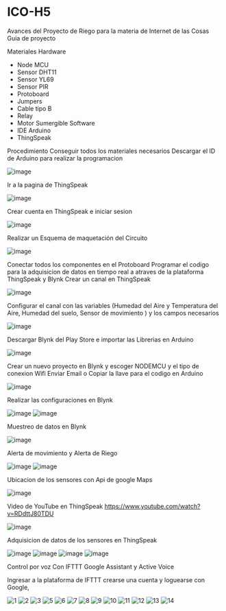 # ICO-H5
Avances del Proyecto de Riego para la materia de Internet de las Cosas
Guia de proyecto 

Materiales 
Hardware
- Node MCU
- Sensor DHT11
- Sensor YL69
- Sensor PIR
- Protoboard
- Jumpers
- Cable tipo B
- Relay
- Motor Sumergible
Software 
- IDE Arduino 
- ThingSpeak

Procedimiento
Conseguir todos los materiales necesarios
Descargar el ID de Arduino para realizar la programacion 

![image](https://user-images.githubusercontent.com/45986551/122448886-3c9c5880-cf73-11eb-84bf-5a794d30c3d8.png)

Ir a la pagina de ThingSpeak

![image](https://user-images.githubusercontent.com/45986551/122449041-6c4b6080-cf73-11eb-9173-ceb39a87c2cc.png)

Crear cuenta en ThingSpeak e iniciar sesion

![image](https://user-images.githubusercontent.com/45986551/122847664-27f2f400-d2d6-11eb-8fa0-afd4be755f20.png)

Realizar un Esquema de maquetación del Circuito

![image](https://user-images.githubusercontent.com/45986551/122698773-ff0b2a00-d215-11eb-8f15-bffc0224f5eb.png)

Conectar todos los componentes en el Protoboard
Programar el codigo para la adquisicion de datos en tiempo real a atraves de la plataforma ThingSpeak y Blynk 
Crear un canal en ThingSpeak 

![image](https://user-images.githubusercontent.com/45986551/122847760-4822b300-d2d6-11eb-9abe-6e2312a28e16.png)

Configurar el canal con las variables (Humedad del Aire y Temperatura del Aire, Humedad del suelo, Sensor de movimiento ) y los campos necesarios 

![image](https://user-images.githubusercontent.com/45986551/122694038-222fdc80-d20a-11eb-8f52-d12ea49fc9c2.png)

Descargar Blynk del Play Store e importar las Librerias en Arduino

![image](https://user-images.githubusercontent.com/45986551/122847873-7c966f00-d2d6-11eb-843a-fa87166cd4ee.png)

Crear un nuevo proyecto en Blynk y escoger NODEMCU y el tipo de conexion Wifi 
Enviar Email o Copiar la llave para el codigo en Arduino

![image](https://user-images.githubusercontent.com/45986551/122848038-c717eb80-d2d6-11eb-87b2-4c1adabea5fc.png)

Realizar las configuraciones en Blynk 

![image](https://user-images.githubusercontent.com/45986551/122848097-e282f680-d2d6-11eb-9859-6ae59d92a999.png)
![image](https://user-images.githubusercontent.com/45986551/122848124-e9116e00-d2d6-11eb-9ac7-64c677dc291b.png)

Muestreo de datos en Blynk 

![image](https://user-images.githubusercontent.com/45986551/122848146-f75f8a00-d2d6-11eb-9d1a-82c9640f57e8.png)

Alerta de movimiento y Alerta de Riego

![image](https://user-images.githubusercontent.com/45986551/122848207-13632b80-d2d7-11eb-9c1b-9468a024a79d.png)
![image](https://user-images.githubusercontent.com/45986551/122848212-18c07600-d2d7-11eb-9652-6114eddd4e13.png)

Ubicacion de los sensores con Api de google Maps

![image](https://user-images.githubusercontent.com/45986551/123174867-d326b900-d44e-11eb-8675-21e265ba9378.png)

Video de YouTube en ThingSpeak https://www.youtube.com/watch?v=RDdttJ80TDU

![image](https://user-images.githubusercontent.com/45986551/123175724-3c5afc00-d450-11eb-9926-708ecfec8215.png)

Adquisicion de datos de los sensores en ThingSpeak

![image](https://user-images.githubusercontent.com/45986551/123175909-95c32b00-d450-11eb-9749-fbc861351041.png)
![image](https://user-images.githubusercontent.com/45986551/123175936-9f4c9300-d450-11eb-81f3-924c11c4857d.png)
![image](https://user-images.githubusercontent.com/45986551/123175961-a83d6480-d450-11eb-8d65-c342825e9741.png)
![image](https://user-images.githubusercontent.com/45986551/123176040-c86d2380-d450-11eb-9377-1d36233c155f.png)

Control por voz Con IFTTT Google Assistant y Active Voice 

Ingresar a la plataforma de IFTTT crearse una cuenta y loguearse con Google, 

![1](https://user-images.githubusercontent.com/45986551/123176494-8a243400-d451-11eb-9a41-c0025876158e.JPG)
![2](https://user-images.githubusercontent.com/45986551/123176496-8b556100-d451-11eb-8bde-8d9bee31382a.JPG)
![3](https://user-images.githubusercontent.com/45986551/123176501-8d1f2480-d451-11eb-9bba-e23023620590.JPG)
![5](https://user-images.githubusercontent.com/45986551/123176503-8ee8e800-d451-11eb-9822-8e4ce0e6302d.JPG)
![6](https://user-images.githubusercontent.com/45986551/123176510-90b2ab80-d451-11eb-8867-04d448dd0e26.JPG)
![7](https://user-images.githubusercontent.com/45986551/123176514-93150580-d451-11eb-86ba-e7929938cf2c.JPG)
![8](https://user-images.githubusercontent.com/45986551/123176520-94463280-d451-11eb-80a0-d8a33e05e65e.JPG)
![9](https://user-images.githubusercontent.com/45986551/123176522-960ff600-d451-11eb-98fa-9922c5b1dd61.JPG)
![10](https://user-images.githubusercontent.com/45986551/123176528-98725000-d451-11eb-9360-b1fe9769e852.JPG)
![11](https://user-images.githubusercontent.com/45986551/123176534-9c9e6d80-d451-11eb-8dda-43f4b36911ad.JPG)
![12](https://user-images.githubusercontent.com/45986551/123176541-9e683100-d451-11eb-80b4-5afc7d4a1185.JPG)
![13](https://user-images.githubusercontent.com/45986551/123176542-9f995e00-d451-11eb-908d-0b9823223584.JPG)
![14](https://user-images.githubusercontent.com/45986551/123176545-a0ca8b00-d451-11eb-9ca7-0fafb4b4f4b4.JPG)



